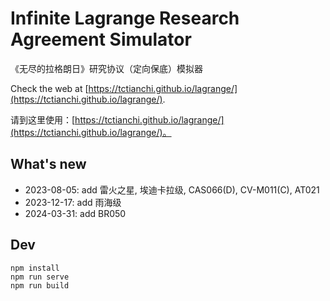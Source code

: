 # Infinite Lagrange Research Agreement Simulator

《无尽的拉格朗日》研究协议（定向保底）模拟器

Check the web at [https://tctianchi.github.io/lagrange/](https://tctianchi.github.io/lagrange/).

请到这里使用：[https://tctianchi.github.io/lagrange/](https://tctianchi.github.io/lagrange/)。

## What's new

* 2023-08-05: add 雷火之星, 埃迪卡拉级, CAS066(D), CV-M011(C), AT021
* 2023-12-17: add 雨海级
* 2024-03-31: add BR050

## Dev

```
npm install
npm run serve
npm run build
```
